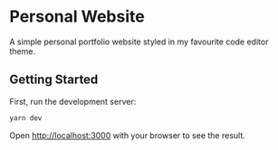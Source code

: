 # Personal Website

A simple personal portfolio website styled in my favourite code editor theme.

## Getting Started

First, run the development server:

```bash
yarn dev
```

Open [http://localhost:3000](http://localhost:3000) with your browser to see the result.
